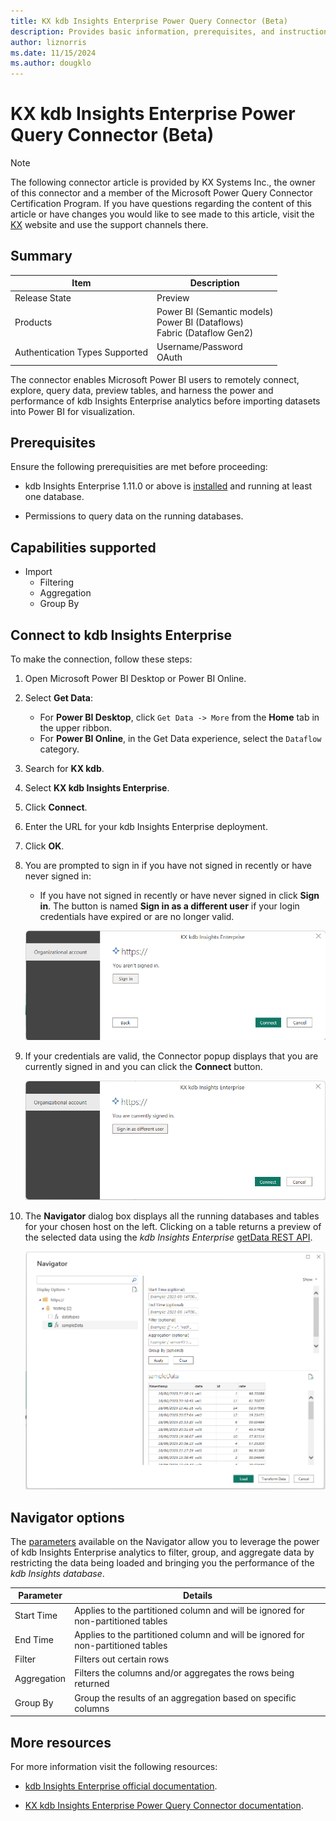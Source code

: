 ```yaml
---
title: KX kdb Insights Enterprise Power Query Connector (Beta)
description: Provides basic information, prerequisites, and instructions on how to connect to kdb Insights Enterprise
author: liznorris
ms.date: 11/15/2024
ms.author: dougklo
---
```


# KX kdb Insights Enterprise Power Query Connector (Beta)

> [!NOTE]
> The following connector article is provided by KX Systems Inc., the owner of this connector and a member of the Microsoft Power Query Connector Certification Program. If you have questions regarding the content of this article or have changes you would like to see made to this article, visit the [KX](https://www.kx.com) website and use the support channels there.


## Summary

| Item	                        | Description                 |
| ------------------------------ | --------------------------- |
| Release State                  | Preview        |
| Products                       | Power BI (Semantic models)<br>Power BI (Dataflows)<br>Fabric (Dataflow Gen2)                   |
| Authentication Types Supported | Username/Password<br/>OAuth |

The connector enables Microsoft Power BI users to remotely connect, explore, query data, preview tables, and harness the power and performance of kdb Insights Enterprise analytics before importing datasets into Power BI for visualization.


## Prerequisites

Ensure the following prerequisities are met before proceeding:

* kdb Insights Enterprise 1.11.0 or above is [installed](https://code.kx.com/insights/enterprise/getting-started/index.html) and running at least one database.

* Permissions to query data on the running databases.


## Capabilities supported

* Import
    * Filtering
    * Aggregation
    * Group By


## Connect to kdb Insights Enterprise 

To make the connection, follow these steps:

1. Open Microsoft Power BI Desktop or Power BI Online.

1.  Select **Get Data**:
    * For **Power BI Desktop**, click `Get Data -> More` from the **Home** tab in the upper ribbon.
    * For **Power BI Online**, in the Get Data experience, select the `Dataflow` category.

1. Search for **KX kdb**.

1. Select **KX kdb Insights Enterprise**.

1. Click **Connect**.

1. Enter the URL for your kdb Insights Enterprise deployment.

1. Click **OK**.

1. You are prompted to sign in if you have not signed in recently or have never signed in:

    * If you have not signed in recently or have never signed in click **Sign in**. The button is named **Sign in as a different user** if your login credentials have expired or are no longer valid.

   ![KX Insights Enterprise instance information.](./media/kx-kdb-insights-enterprise/powerbi-signin.png)
   
1. If your credentials are valid, the Connector popup displays that you are currently signed in and you can click the **Connect** button.

   ![KX Insights Enterprise signin popup.](./media/kx-kdb-insights-enterprise/powerbi-signedin.png)

1. The **Navigator** dialog box displays all the running databases and tables for your chosen host on the left. Clicking on a table returns a preview of the selected data using the _kdb Insights Enterprise_ [getData REST API](https://code.kx.com/insights/api/database/query/get-data.html).

   ![KX Insights Enterprise preview page.](./media/kx-kdb-insights-enterprise/powerbi-preview.png)

## Navigator options

The [parameters](https://code.kx.com/insights/enterprise/integrations/powerbi/powerbi-import.html#parameters) available on the Navigator allow you to leverage the power of kdb Insights Enterprise analytics to filter, group, and aggregate data by restricting the data being loaded and bringing you the performance of the _kdb Insights database_.


| **Parameter** | **Details**                                                                      |
| ------------- | -------------------------------------------------------------------------------- |
| Start Time    | Applies to the partitioned column and will be ignored for non-partitioned tables |
| End Time      | Applies to the partitioned column and will be ignored for non-partitioned tables |
| Filter        | Filters out certain rows                                                         |
| Aggregation   | Filters the columns and/or aggregates the rows being returned                    |
| Group By      | Group the results of an aggregation based on specific columns                    |


## More resources

For more information visit the following resources:

* [kdb Insights Enterprise official documentation](https://code.kx.com/insights/enterprise/index.html).

* [KX kdb Insights Enterprise Power Query Connector documentation](https://code.kx.com/insights/enterprise/integrations/powerbi/powerbi-import.html).
